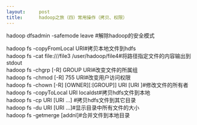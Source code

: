```yaml
---
layout:     post
title:      hadoop之旅（四）常用操作（拷贝、权限）
---
```

<div id="article_content" class="article_content clearfix csdn-tracking-statistics" data-pid="blog" data-mod="popu_307" data-dsm="post">
								            <div id="content_views" class="markdown_views prism-atom-one-dark">
							<!-- flowchart 箭头图标 勿删 -->
							<svg xmlns="http://www.w3.org/2000/svg" style="display: none;"><path stroke-linecap="round" d="M5,0 0,2.5 5,5z" id="raphael-marker-block" style="-webkit-tap-highlight-color: rgba(0, 0, 0, 0);"></path></svg>
							<p>hadoop dfsadmin -safemode leave #解除hadoop的安全模式</p>

<p>hadoop fs -copyFromLocal URI#拷贝本地文件到hdfs  <br>
hadoop fs -cat file:///file3 /user/hadoop/file4#将路径指定文件的内容输出到stdout  <br>
hadoop fs -chgrp [-R] GROUP URI#改变文件的所属组  <br>
hadoop fs -chmod [-R] 755 URI#改变用户访问权限  <br>
hadoop fs -chown [-R] [OWNER][:[GROUP]] URI [URI ]#修改文件的所有者  <br>
hadoop fs -copyToLocal URI localdst#拷贝hdfs文件到本地  <br>
hadoop fs -cp URI [URI …] #拷贝hdfs文件到其它目录  <br>
hadoop fs -du URI [URI …]#显示目录中所有文件的大小  <br>
hadoop fs -getmerge [addnl]#合并文件到本地目录</p>            </div>
						<link href="https://csdnimg.cn/release/phoenix/mdeditor/markdown_views-9e5741c4b9.css" rel="stylesheet">
                </div>